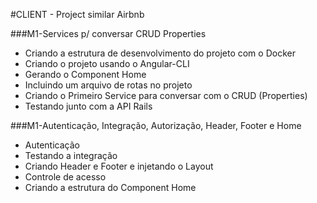 #CLIENT - Project similar Airbnb


###M1-Services p/ conversar CRUD Properties
* Criando a estrutura de desenvolvimento do projeto com o Docker
* Criando o projeto usando o Angular-CLI
* Gerando o Component Home
* Incluindo um arquivo de rotas no projeto
* Criando o Primeiro Service para conversar com o CRUD (Properties)
* Testando junto com a API Rails

###M1-Autenticação, Integração, Autorização, Header, Footer e Home
* Autenticação
* Testando a integração
* Criando Header e Footer e injetando o Layout
* Controle de acesso
* Criando a estrutura do Component Home
